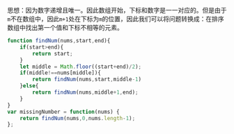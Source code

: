 思想：因为数字递增且唯一。因此数组开始，下标和数字是一一对应的。但是由于`m`不在数组中，因此`m+1`处在下标为`m`的位置，因此我们可以将问题转换成：在排序数组中找出第一个值和下标不相等的元素。

```javascript
function findNum(nums,start,end){
    if(start>end){
        return start;
    }
    let middle = Math.floor((start+end)/2);
    if(middle!==nums[middle]){
        return findNum(nums,start,middle-1)
    }else{
        return findNum(nums,middle+1,end);
    }
}
var missingNumber = function(nums) {
    return findNum(nums,0,nums.length-1);
};
```

